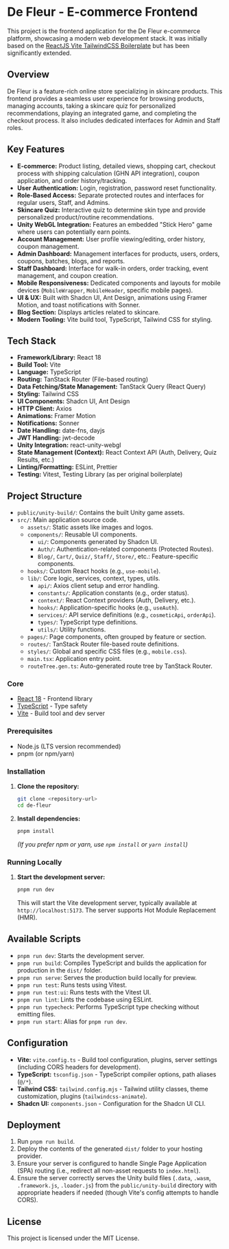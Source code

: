 # De Fleur - E-commerce Frontend

This project is the frontend application for the De Fleur e-commerce platform, showcasing a modern web development stack. It was initially based on the [ReactJS Vite TailwindCSS Boilerplate](https://github.com/joaopaulomoraes/reactjs-vite-tailwindcss-boilerplate) but has been significantly extended.

## Overview

De Fleur is a feature-rich online store specializing in skincare products. This frontend provides a seamless user experience for browsing products, managing accounts, taking a skincare quiz for personalized recommendations, playing an integrated game, and completing the checkout process. It also includes dedicated interfaces for Admin and Staff roles.

## Key Features

* **E-commerce:** Product listing, detailed views, shopping cart, checkout process with shipping calculation (GHN API integration), coupon application, and order history/tracking.
* **User Authentication:** Login, registration, password reset functionality.
* **Role-Based Access:** Separate protected routes and interfaces for regular users, Staff, and Admins.
* **Skincare Quiz:** Interactive quiz to determine skin type and provide personalized product/routine recommendations.
* **Unity WebGL Integration:** Features an embedded "Stick Hero" game where users can potentially earn points.
* **Account Management:** User profile viewing/editing, order history, coupon management.
* **Admin Dashboard:** Management interfaces for products, users, orders, coupons, batches, blogs, and reports.
* **Staff Dashboard:** Interface for walk-in orders, order tracking, event management, and coupon creation.
* **Mobile Responsiveness:** Dedicated components and layouts for mobile devices (`MobileWrapper`, `MobileHeader`, specific mobile pages).
* **UI & UX:** Built with Shadcn UI, Ant Design, animations using Framer Motion, and toast notifications with Sonner.
* **Blog Section:** Displays articles related to skincare.
* **Modern Tooling:** Vite build tool, TypeScript, Tailwind CSS for styling.

## Tech Stack

* **Framework/Library:** React 18
* **Build Tool:** Vite
* **Language:** TypeScript
* **Routing:** TanStack Router (File-based routing)
* **Data Fetching/State Management:** TanStack Query (React Query)
* **Styling:** Tailwind CSS
* **UI Components:** Shadcn UI, Ant Design
* **HTTP Client:** Axios
* **Animations:** Framer Motion
* **Notifications:** Sonner
* **Date Handling:** date-fns, dayjs
* **JWT Handling:** jwt-decode
* **Unity Integration:** react-unity-webgl
* **State Management (Context):** React Context API (Auth, Delivery, Quiz Results, etc.)
* **Linting/Formatting:** ESLint, Prettier
* **Testing:** Vitest, Testing Library (as per original boilerplate)

## Project Structure

* `public/unity-build/`: Contains the built Unity game assets.
* `src/`: Main application source code.
  * `assets/`: Static assets like images and logos.
  * `components/`: Reusable UI components.
    * `ui/`: Components generated by Shadcn UI.
    * `Auth/`: Authentication-related components (Protected Routes).
    * `Blog/`, `Cart/`, `Quiz/`, `Staff/`, `Store/`, etc.: Feature-specific components.
  * `hooks/`: Custom React hooks (e.g., `use-mobile`).
  * `lib/`: Core logic, services, context, types, utils.
    * `api/`: Axios client setup and error handling.
    * `constants/`: Application constants (e.g., order status).
    * `context/`: React Context providers (Auth, Delivery, etc.).
    * `hooks/`: Application-specific hooks (e.g., `useAuth`).
    * `services/`: API service definitions (e.g., `cosmeticApi`, `orderApi`).
    * `types/`: TypeScript type definitions.
    * `utils/`: Utility functions.
  * `pages/`: Page components, often grouped by feature or section.
  * `routes/`: TanStack Router file-based route definitions.
  * `styles/`: Global and specific CSS files (e.g., `mobile.css`).
  * `main.tsx`: Application entry point.
  * `routeTree.gen.ts`: Auto-generated route tree by TanStack Router.

### Core
- [React 18](https://reactjs.org) - Frontend library
- [TypeScript](https://www.typescriptlang.org) - Type safety
- [Vite](https://vitejs.dev) - Build tool and dev server

### Prerequisites

* Node.js (LTS version recommended)
* pnpm (or npm/yarn)

### Installation

1. **Clone the repository:**

    ```bash
    git clone <repository-url>
    cd de-fleur
    ```

2. **Install dependencies:**

    ```bash
    pnpm install
    ```

    *(If you prefer npm or yarn, use `npm install` or `yarn install`)*

### Running Locally

1. **Start the development server:**

    ```bash
    pnpm run dev
    ```

    This will start the Vite development server, typically available at `http://localhost:5173`. The server supports Hot Module Replacement (HMR).

## Available Scripts

* `pnpm run dev`: Starts the development server.
* `pnpm run build`: Compiles TypeScript and builds the application for production in the `dist/` folder.
* `pnpm run serve`: Serves the production build locally for preview.
* `pnpm run test`: Runs tests using Vitest.
* `pnpm run test:ui`: Runs tests with the Vitest UI.
* `pnpm run lint`: Lints the codebase using ESLint.
* `pnpm run typecheck`: Performs TypeScript type checking without emitting files.
* `pnpm run start`: Alias for `pnpm run dev`.

## Configuration

* **Vite:** `vite.config.ts` - Build tool configuration, plugins, server settings (including CORS headers for development).
* **TypeScript:** `tsconfig.json` - TypeScript compiler options, path aliases (`@/*`).
* **Tailwind CSS:** `tailwind.config.mjs` - Tailwind utility classes, theme customization, plugins (`tailwindcss-animate`).
* **Shadcn UI:** `components.json` - Configuration for the Shadcn UI CLI.

## Deployment

1. Run `pnpm run build`.
2. Deploy the contents of the generated `dist/` folder to your hosting provider.
3. Ensure your server is configured to handle Single Page Application (SPA) routing (i.e., redirect all non-asset requests to `index.html`).
4. Ensure the server correctly serves the Unity build files (`.data`, `.wasm`, `.framework.js`, `.loader.js`) from the `public/unity-build` directory with appropriate headers if needed (though Vite's config attempts to handle CORS).

## License

This project is licensed under the MIT License.
